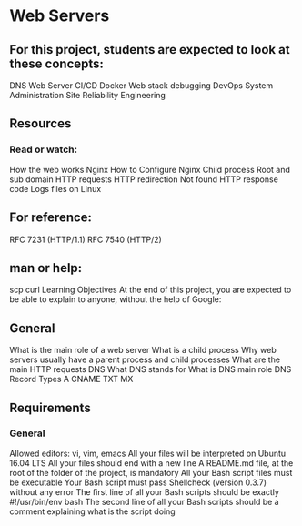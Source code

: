 # Web Servers

## For this project, students are expected to look at these concepts:

DNS
Web Server
CI/CD
Docker
Web stack debugging
DevOps
System Administration
Site Reliability Engineering

## Resources
### Read or watch:

How the web works
Nginx
How to Configure Nginx
Child process
Root and sub domain
HTTP requests
HTTP redirection
Not found HTTP response code
Logs files on Linux

## For reference:

RFC 7231 (HTTP/1.1)
RFC 7540 (HTTP/2)

## man or help:

scp
curl
Learning Objectives
At the end of this project, you are expected to be able to explain to anyone, without the help of Google:

## General
What is the main role of a web server
What is a child process
Why web servers usually have a parent process and child processes
What are the main HTTP requests
DNS
What DNS stands for
What is DNS main role
DNS Record Types
A
CNAME
TXT
MX

## Requirements
### General
Allowed editors: vi, vim, emacs
All your files will be interpreted on Ubuntu 16.04 LTS
All your files should end with a new line
A README.md file, at the root of the folder of the project, is mandatory
All your Bash script files must be executable
Your Bash script must pass Shellcheck (version 0.3.7) without any error
The first line of all your Bash scripts should be exactly #!/usr/bin/env bash
The second line of all your Bash scripts should be a comment explaining what is the script doing